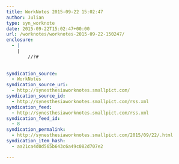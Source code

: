 ```yaml
---
title: WorkNotes 2015-09-22 15:02:47
author: Julian
type: syn_worknote
date: 2015-09-22T15:02:47+00:00
url: /worknotes/worknotes-2015-09-22-150247/
enclosure:
  - |
    |
        //?#
        
        
syndication_source:
  - WorkNotes
syndication_source_uri:
  - http://synesthesiaworknotes.smallpict.com/
syndication_source_id:
  - http://synesthesiaworknotes.smallpict.com/rss.xml
syndication_feed:
  - http://synesthesiaworknotes.smallpict.com/rss.xml
syndication_feed_id:
  - 8
syndication_permalink:
  - http://synesthesiaworknotes.smallpict.com/2015/09/22/.html
syndication_item_hash:
  - aa21ca4d0d565b643c6a49c082d707e2

---
```

